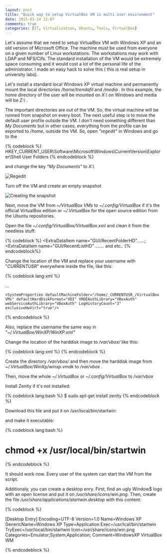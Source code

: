 ```yaml
---
layout: post
title: "Quick way to setup VirtualBox VM in multi user environment"
date: 2015-01-14 12:07
comments: true
categories: [IT, Virtualization, Ubuntu, Tools, VirtualBox]
---
```


Let's assume that we need to setup VirtualBox VM with Windows XP and an old version of Microsoft Office. The machine must be used from everyone on a given number of Linux workstations. The workstations may work with LDAP and NFS/Cifs. The standard installation of the VM would be extremely space consuming and it would cost a lot of the personal life of the administrator.
I made an easy hack to solve this ( this is real setup in university labs).

<!-- more -->
Let's install a standard local Windows XP virtual machine and permanently mount the local directories */home/trendafil* and */media* .
In this example, the home directory of the user will be mounted on *X:\\* on Windows and media will be *Z:\\* .

The important directories are out of the VM. So, the virtual machine will be runned from snapshot on every boot.
The next useful step is to move the default user profile outside the VM. I don't need something different than *My Documents* but in other cases, everything from the profile can be exported to */home*, outside the VM. So, open *"regedit"* in Windows and go to the

{% codeblock %}
HKEY_CURRENT_USER\Software\Microsoft\Windows\CurrentVersion\Explorer\Shell User Folders
{% endcodeblock %}

and change the key *"My Documents"* to *X:\\*

<img src="{{ root_url }}/images/winxpsnap/regedit.png" alt="Regedit" />

Turn off the VM and create an empty snapshot

<img src="{{ root_url }}/images/winxpsnap/snapshot.png" alt="Creating the snapshot" />

Next, move the VM from *~/VirtualBox VMs* to *~/.config/VirtualBox* if it's the official VirtualBox edition or *~/.VirtualBox* for the open source edition from the Ubuntu repositories. 

Open the file *~/.config/VirtualBox/VirtualBox.xml* and clean it from the needless stuff: 

{% codeblock %}
<ExtraDataItem name="GUI/RecentFolderHD"......;
<ExtraDataItem name="GUI/RecentListHD" ....... and etc..
{% endcodeblock%}

Change the location of the VM and replace your username with "_CURRENTUSR_" everywhere inside the file, like this:

{% codeblock lang:xml %}

 <MachineRegistry>
      <MachineEntry uuid="{64245cfc-36c6-4112-9869-d5b9da817fca}" src="/home/_CURRENTUSR_/.VirtualBox/WinXP/WinXP.vbox"/>
    </MachineRegistry>

...

    <SystemProperties defaultMachineFolder="/home/_CURRENTUSR_/VirtualBox VMs" defaultHardDiskFormat="VDI" VRDEAuthLibrary="VBoxAuth" webServiceAuthLibrary="VBoxAuth" LogHistoryCount="3" exclusiveHwVirt="true"/>
{% endcodeblock %}

Also, replace the username the same way in *"~/.VirtualBox/WinXP/WinXP.xml"*

Change the location of the harddisk image to */var/vbox/* like this: 

{% codeblock lang:xml %}
        <HardDisk uuid="{c052dc96-569b-4873-a799-2a75497404db}" location="/var/vbox/winxp.vmdk" format="VMDK" type="Normal">
{% endcodeblock %}

Create the directory */var/vbox/* and then move the harddisk image from *~/.VirtualBox/WinXp/winxp.vmdk* to */var/vbox* .

Then, move the whole *~/.VirtualBox* or *~/.config/VirtualBox* to */var/vbox*

Install Zenity if it's not installed:

{% codeblock lang:bash %}
$ sudo apt-get install zenity
{% endcodeblock %}

Download this file and put it on /usr/local/bin/startwin: 

<script src="https://gist.github.com/eniac111/00fcc0afd16e57172fce.js"></script>

and make it executable: 

{% codeblock lang:bash %}
# chmod +x /usr/local/bin/startwin
{% endcodeblock %}

It should work now. Every user of the system can start the VM from the script. 

Additionaly, you can create a desktop enry.
First, find an ugly Window$ logo with an open license and put it on */usr/share/icons/win.png*. Then, create the file */usr/share/applications/startwin.desktop* with this content: 

{% codeblock %}

[Desktop Entry]
Encoding=UTF-8
Version=1.0
Name=Windows XP
GenericName=Windows XP
Type=Application
Exec=/usr/lcal/bin/startwin
TryExec=/usr/local/bin/startwin
Icon=/usr/share/icons/win.png
Categories=Emulator;System;Application;
Comment=WindowsXP VirtualBox WM

{% endcodeblock %}

